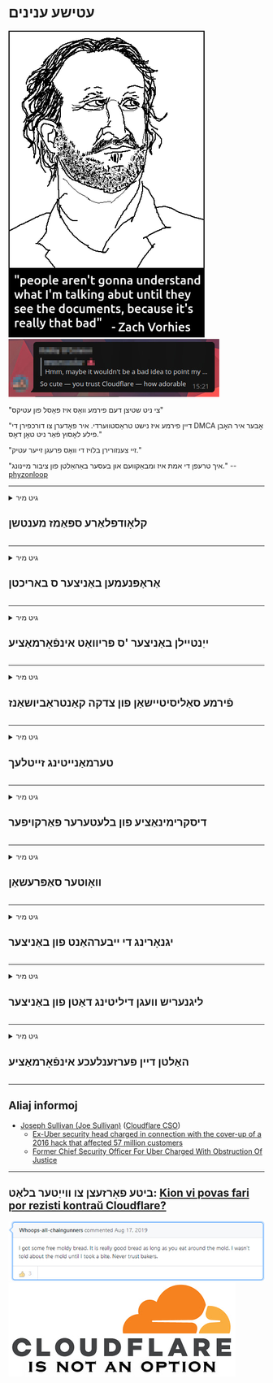 # עטישע ענינים

![](../image/itsreallythatbad.jpg)
![](../image/telegram/c81238387627b4bfd3dcd60f56d41626.jpg)

"צי ניט שטיצן דעם פירמע וואָס איז פּאָסל פון עטיקס"

"דיין פירמע איז נישט טראַסטווערדי. איר פאָדערן צו דורכפירן די DMCA אָבער איר האָבן פילע לאָסוץ פֿאַר ניט טאָן דאָס."

"זיי צענזורירן בלויז די וואָס פרעגן זייער עטיק."

"איך טרעפן די אמת איז ומבאַקוועם און בעסער באַהאַלטן פון ציבור מיינונג."  -- [phyzonloop](https://twitter.com/phyzonloop)


---


<details>
<summary>גיט מיר

## קלאָודפלאַרע ספּאַמז מענטשן
</summary>


קלאָודפלאַרע איז שיקט ספּאַם ימיילז צו ניט-קלאָודפלאַרע ניצערס.

- שיקט בלויז אימעילס צו אבאנענטן וואָס האָבן זיך אָנגענומען
- ווען דער באַניצער זאגט "האַלטן", האַלטן שיקט E- בריוו

עס ס אַז פּשוט. אָבער קלאָודפלאַרע קען נישט זאָרגן.
קלאָודפלאַרע האט ניצן זייער דינסט קענען האַלטן אַלע ספּאַממערס אָדער אַטאַקערז.
ווי קענען מיר האַלטן קלאָודפלאַרע אָן אַקטאַווייטינג קלאָודפלאַרע?


| 🖼 | 🖼 |
| --- | --- |
| ![](../image/cfspam01.jpg) | ![](../image/cfspam03.jpg) |
| ![](../image/cfspam02.jpg) | ![](../image/cfspambrittany.jpg)<br>![](../image/cfspamtwtr.jpg) |

</details>

---

<details>
<summary>גיט מיר

## אַראָפּנעמען באַניצער ס באריכטן
</summary>


נעגאַטיוו באריכטן פון קלאָודפלאַרע צענזור.
אויב איר פּאָסטן אַנטי-קלאָודפלאַרע טעקסט אויף טוויטטער, איר האָבן אַ געלעגנהייַט צו באַקומען אַ ענטפער פון קלאָודפלאַרע אָנגעשטעלטער מיט אָנזאָג "ניין, דאָס איז נישט".
אויב איר פּאָסטן אַ נעגאַטיוו אָפּשאַצונג אויף קיין אָפּשאַצונג פּלאַץ, זיי וועלן פּרובירן צו סענסער עס.


| 🖼 | 🖼 |
| --- | --- |
| ![](../image/cfcenrev_01.jpg)<br>![](../image/cfcenrev_02.jpg) | ![](../image/cfcenrev_03.jpg) |

</details>

---

<details>
<summary>גיט מיר

## ייַנטיילן באַניצער 'ס פּריוואַט אינפֿאָרמאַציע
</summary>


קלאָודפלאַרע האט אַ מאַסיוו כעראַסמאַנט פּראָבלעם.
קלאָודפלאַרע שאַרעס פּערזענלעך אינפֿאָרמאַציע פון ​​יענע וואָס באַקלאָגנ זיך וועגן כאָוסטיד זייטלעך.
זיי אָפט בעטן איר צו צושטעלן דיין אמת שייַן.
אויב איר טאָן נישט וועלן צו ווערן כעראַסיד, אַטאַקע, סוואַטטעד אָדער געהרגעט, איר בעסער האַלטן אַוועק פון קלאָודפלאַרעד וועבסיטעס.


| 🖼 | 🖼 |
| --- | --- |
| ![](../image/cfdox_what.jpg) | ![](../image/cfdox_swat.jpg) |
| ![](../image/cfdox_kill.jpg) | ![](../image/cfdox_threat.jpg) |
| ![](../image/cfdox_dox.jpg) | ![](../image/cfdox_ex1.jpg)<br>![](../image/cfdox_ex2.jpg) |

</details>

---

<details>
<summary>גיט מיר

## פֿירמע סאַליסיטיישאַן פון צדקה קאַנטראַביושאַנז
</summary>


קלאָודפלאַרע איז אַסקינג פֿאַר צדקה קאַנטראַביושאַנז.
עס איז גאַנץ גרויליק אַז אַן אמעריקאנער קאָרפּאָראַציע וואָלט פרעגן פֿאַר צדקה אַלאָנגסייד ניט-נוץ אָרגאַנאַזיישאַנז וואָס האָבן גוטע סיבות.
אויב איר ווי צו פאַרשפּאַרן מענטשן אָדער וויסט צייט פון אנדערע מענטשן, איר קען וועלן צו סדר עטלעכע פּיצאַז פֿאַר קלאָודפלאַרע עמפּלוייז.


![](../image/cfdonate.jpg)

</details>

---

<details>
<summary>גיט מיר

## טערמאַנייטינג זייטלעך
</summary>


וואָס וועט איר טאָן אויב דיין פּלאַץ איז פּלוצלינג אַראָפּ?
ריפּאָרץ אַז קלאָודפלאַרע איז דיליטינג דער באַניצער ס קאַנפיגיעריישאַן אָדער סטאָפּפּינג דינסט אָן קיין ווארענונג, שטיל.
מיר פֿאָרשלאָגן איר געפֿינען אַ בעסער שפּייַזער.

![](../image/cftmnt.jpg)

</details>

---

<details>
<summary>גיט מיר

## דיסקרימינאַציע פון ​​בלעטערער פאַרקויפער
</summary>


קלאָודפלאַרע גיט פּרעפערענשאַל באַהאַנדלונג פֿאַר יענע וואָס נוצן Firefox בשעת געבן פייַנדלעך באַהאַנדלונג צו ניצערס פון ניט-טאָר-בראַוזער איבער טאָר.
דער באַניצער פון וואָס רעכט רייטלי אָפּזאָגן צו דורכפירן ניט-פריי דזשאַוואַסקריפּט אויך באַקומען פייַנדלעך באַהאַנדלונג.
די אַקסעס ינאַקוואַלאַטי איז אַ זידלען נעץ נייטראַלאַטי און אַ זידלען פון מאַכט.

![](../image/browdifftbcx.gif)

- לינקס: Tor Browser, רעכט: Chrome. זעלביקער IP אַדרעס.

![](../image/browserdiff.jpg)

- לינקס: טאָר בראַוזער דזשאַוואַסקריפּט דיסאַבלעד, קיכל ענייבאַלד
- רעכט: קראָום דזשאַוואַסקריפּט ענייבאַלד, קיכל פאַרקריפּלט

![](../image/cfsiryoublocked.jpg)

- QuteBrowser (מינערווערטיק בלעטערער) אָן Tor (Clearnet IP)

| ***בלעטערער*** | ***אַקסעס באַהאַנדלונג*** |
| --- | --- |
| Tor Browser (דזשאַוואַסקריפּט ענייבאַלד) | צוטריט דערלויבט |
| Firefox (דזשאַוואַסקריפּט ענייבאַלד) | אַקסעס דיגריידאַד |
| Chromium (דזשאַוואַסקריפּט ענייבאַלד) | אַקסעס דיגריידאַד |
| Chromium or Firefox (דזשאַוואַסקריפּט פאַרקריפּלט) | אַקסעס געלייקנט |
| Chromium or Firefox (קיכל פאַרקריפּלט) | אַקסעס געלייקנט |
| QuteBrowser | אַקסעס געלייקנט |
| lynx | אַקסעס געלייקנט |
| w3m | אַקסעס געלייקנט |
| wget | אַקסעס געלייקנט |


פארוואס טאָן ניט נוצן אַודיאָ קנעפּל צו סאָלווע גרינג אַרויסרופן?

יאָ, עס איז אַן אַודיאָ קנעפּל, אָבער עס שטענדיק אַרבעט נישט איבער Tor.
איר וועט באַקומען דעם אָנזאָג ווען איר גיט עס:

```
פּרוּווט ווידער שפּעטער
דיין קאָמפּיוטער אָדער נעץ קען שיקן אָטאַמייטיד פֿראגן.
צו באַשיצן אונדזער יוזערז, מיר קענען נישט פּראָצעס דיין בקשה רעכט איצט.
פֿאַר מער דעטאַילס באַזוכן אונדזער הילף בלאַט
```

</details>

---

<details>
<summary>גיט מיר

## וואָוטער סאַפּרעשאַן
</summary>


וואָטערס אין יו. עס. שטאַטן פאַרשרייַבן צו שטימען לעסאָף דורך די וועבזייטל פון די שטאַט סעקרעטאַר אין די שטאַט פון זייער וווינאָרט.
רעפובליקאנער-קאַנטראָולד שטאַט סעקרעטאַר אָפאַסאַז אַרייַן וויילער סאַפּרעשאַן דורך פּראַקסיז די וועבזייטל פון די שטאַט סעקרעטאַר דורך קלאָודפלאַרע.
די פייַנדלעך באַהאַנדלונג פון קלאָודפלאַרע פון ​​טאָר יוזערז, זייַן MITM שטעלע ווי אַ סענטראַלייזד גלאבאלע פונט פון סערוויילאַנס, און די קוילעלדיק ראָלע פון ​​די פּראָספּעקטיוו וואָטערס מאַכן פּראָספּעקטיוו וואָטערס רילאַקטאַנט צו פאַרשרייַבן.
ליבעראַלס אין באַזונדער טענד צו אַרומנעמען פּריוואַטקייט.
וואָוטער רעגיסטראַציע פארמען זאַמלען שפּירעוודיק אינפֿאָרמאַציע וועגן דער פּאָליטיש לינינג פון אַ וויילער, פּערזענלעך גשמיות אַדרעס, נומער פון סאציאל זיכערהייט און געבורט טאָג.
רובֿ שטאַטן מאַכן בלויז אַ סאַבסעט פון די אינפֿאָרמאַציע עפנטלעך, אָבער קלאָודפלאַרע זעט אַלע די אינפֿאָרמאַציע ווען עמעצער רעדזשיסטעריז צו שטימען.

באַמערקונג אַז פּאַפּיר רעגיסטראַציע קען נישט אַרומגיין די קלאָודפלאַרע ווייַל די סעקרעטאַר פון די דאַטן פּאָזיציע שטעקן טוערס וועט מסתּמא נוצן די קלאָודפלאַרע וועבזייטל צו אַרייַן די דאַטן.

| 🖼 | 🖼 |
| --- | --- |
| ![](../image/cfvotm_01.jpg) | ![](../image/cfvotm_02.jpg) |

- Change.org איז אַ באַרימט וועבזייטל פֿאַר קאַלעקטינג וואָוץ און נעמען קאַמף.
“מענטשן אומעטום אָנהייבן קאַמפּיינז, מאָובאַלייזינג סופּפּאָרטערס און אַרבעט מיט דיסיזשאַנז צו פירן סאַלושאַנז.”
צום באַדויערן, פילע מענטשן קענען נישט זען change.org רעכט צו קלאָודפלאַרע ס אַגרעסיוו פילטער.
זיי ווערן בלאקירט פון אונטערשרייבן די פּעטיציע, און דערמיט אויסשליסן זיי פון א דעמאָקראטישן פראצעס.
ניצן אנדערע פּלאַטפאָרמע ניט-קלאָודפלאַרעד, אַזאַ ווי OpenPetition העלפּס צו רעמאָוואַל די פּראָבלעם.

| 🖼 | 🖼 |
| --- | --- |
| ![](../image/changeorgasn.jpg) | ![](../image/changeorgtor.jpg) |

- קלאָודפלאַרע "אַטהעניאַן פּראָיעקט" אָפפערס פריי שוץ פון פאַרנעמונג צו שטאַט און היגע וואַלן וועבסיטעס.
זיי האבן געזאגט אז "זייערע קאנסטיטשואַנץ קענען אריינגיין אין וואל אינפארמאציע און וויילער רעגיסטראציע", אבער דאס איז א ליגנט, ווייל א סך מענטשן קענען בכלל נישט בלעטער דעם פּלאַץ.

</details>

---

<details>
<summary>גיט מיר

## יגנאָרינג די ייבערהאַנט פון באַניצער
</summary>


אויב איר אָפּטיילן עפּעס, איר דערוואַרטן אַז איר וועט באַקומען קיין E- בריוו וועגן אים.
קלאָודפלאַרע איגנאָרירן דער ייבערהאַנט פון באַניצער און טיילן דאַטן מיט דריט-פּאַרטיי קאָרפּעריישאַנז אָן קונה ס צושטימען.
אויב איר נוצן זייער פּאָטער פּלאַן, זיי מאל שיקן E- בריוו צו איר אַסקינג צו קויפן כוידעשלעך אַבאָנעמענט.

![](../image/cfviopl_tp.jpg)

</details>

---

<details>
<summary>גיט מיר

## ליגנעריש וועגן דיליטינג דאַטן פון באַניצער
</summary>


לויט דעם בלאָג פון דער עקס-קלאָודפלאַרע קונה, קלאָודפלאַרע איז ליגנעריש וועגן דיליטינג אַקאַונץ.
נאָוואַדייַס, פילע קאָמפּאַניעס האַלטן דיין דאַטן נאָך איר פאַרמאַכן אָדער אַוועקגענומען דיין חשבון.
רובֿ פון גוט קאָמפּאַניעס דערמאָנען וועגן עס אין זייער פּריוואַטקייט פּאָליטיק.
קלאָודפלאַרע? ניין

```
2019-08-05 קלאָודפלאַרע האָט מיר געשיקט באַשטעטיקונג אַז זיי האָבן אַוועקגענומען מיין חשבון.
2019-10-02 איך באקומען אַ E- בריוו פון CloudFlare "ווייַל איך בין אַ קונה"
```

קלאָודפלאַרע האט ניט וויסן וועגן דעם וואָרט "אַראָפּנעמען".
אויב עס איז טאַקע אַוועקגענומען, פארוואס דער עקס-קונה באקומען אַ בליצפּאָסט?
ער האָט אויך דערמאנט אַז די פּריוואַטקייט פּאָליטיק פון Cloudflare קען נישט דערמאָנען וועגן אים.

```
זייער נייַע פּריוואַטקייט פּאָליטיק איז ניט דערמאָנען פון ריטיינינג דאַטן פֿאַר אַ יאָר.
```

![](../image/cfviopl_notdel.jpg)

ווי קען איר צוטרוי קלאָודפלאַרע אויב זייער פּריוואַטקייט פּאָליטיק איז אַ ליע?

</details>

---

<details>
<summary>גיט מיר

## האַלטן דיין פערזענלעכע אינפֿאָרמאַציע
</summary>


דיליטינג קלאָודפלאַרע חשבון איז שווער.

```
פאָרלייגן אַ שטיצן טיקעט מיט די קאַטעגאָריע "אַקאַונט",
און בעטן אַליטינג אין די אָנזאָג גוף.
איר מוזן האָבן קיין דאָומיינז אָדער קרעדיט קאַרדס אַטאַטשט צו דיין חשבון איידער איר בעטן דילישאַן.
```

איר וועט באַקומען דעם באַשטעטיקונג E- בריוו.

![](../image/cf_deleteandkeep.jpg)

"מיר האָבן אָנגעהויבן אָנפירן אייער אויסלייג בעטן" אָבער "מיר וועלן ווייטער קראָם דיין פערזענליכע אינפארמאציע".

קענען איר "צוטרוי" דעם?

</details>

---

## Aliaj informoj

- [Joseph Sullivan (Joe Sullivan)](../cloudflare_inc/cloudflare_members.md) ([Cloudflare CSO](https://twitter.com/eastdakota/status/1296522269313785862))
  - [Ex-Uber security head charged in connection with the cover-up of a 2016 hack that affected 57 million customers](https://www.businessinsider.com/uber-data-hack-security-head-joe-sullivan-charged-cover-up-2020-8)
  - [Former Chief Security Officer For Uber Charged With Obstruction Of Justice](https://www.justice.gov/usao-ndca/pr/former-chief-security-officer-uber-charged-obstruction-justice)


---

## ביטע פאָרזעצן צו ווייַטער בלאַט:   [Kion vi povas fari por rezisti kontraŭ Cloudflare?](yi.action.md)

![](../image/freemoldybread.jpg)
![](../image/cfisnotanoption.jpg)
